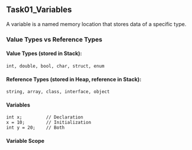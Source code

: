 ## Task01_Variables
A variable is a named memory location that stores data of a specific type.

### Value Types vs Reference Types

#### Value Types (stored in Stack):
 ```
 int, double, bool, char, struct, enum
 ```

 #### Reference Types (stored in Heap, reference in Stack):
 ```
 string, array, class, interface, object
 ```
#### Variables
 ```
 int x;         // Declaration
x = 10;        // Initialization
int y = 20;    // Both
 ```

#### Variable Scope

